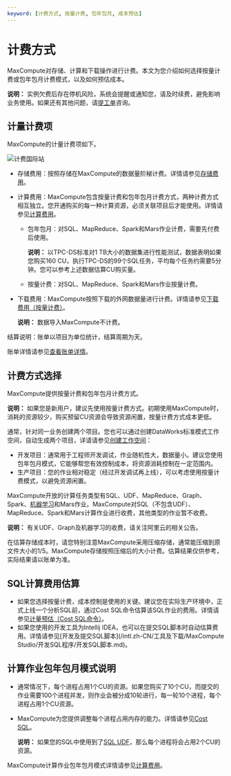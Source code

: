 ```yaml
---
keyword: [计费方式, 按量计费, 包年包月, 成本预估]
---
```


# 计费方式

MaxCompute对存储、计算和下载操作进行计费。本文为您介绍如何选择按量计费或包年包月计费模式，以及如何预估成本。

**说明：** 实例欠费后存在停机风险，系统会提醒或通知您，请及时续费，避免影响业务使用。如果还有其他问题，请[提工单](https://ticket-intl.console.aliyun.com/)咨询。

## 计量计费项

MaxCompute的计量计费项如下。

![计费国际站](https://static-aliyun-doc.oss-cn-hangzhou.aliyuncs.com/assets/img/zh-CN/1793359951/p81400.png)

-   存储费用：按照存储在MaxCompute的数据量阶梯计费。详情请参见[存储费用](/intl.zh-CN/产品定价/存储费用（按量计费）.md)。
-   计算费用：MaxCompute包含按量计费和包年包月计费方式，两种计费方式相互独立。您开通购买的每一种计算资源，必须关联项目后才能使用。详情请参见[计算费用](/intl.zh-CN/产品定价/计算费用.md)。
    -   包年包月：对SQL、MapReduce、Spark和Mars作业计费，需要先付费后使用。

        **说明：** 以TPC-DS标准对1 TB大小的数据集进行性能测试，数据表明如果您购买160 CU，执行TPC-DS的99个SQL任务，平均每个任务约需要5分钟。您可以参考上述数据估算CU购买量。

    -   按量计费：对SQL、MapReduce、Spark和Mars作业按量计费。
-   下载费用：MaxCompute按照下载的外网数据量进行计费。详情请参见[下载费用（按量计费）](/intl.zh-CN/产品定价/下载费用（按量计费）.md)。

    **说明：** 数据导入MaxCompute不计费。


结算说明：账单以项目为单位统计，结算周期为天。

账单详情请参见[查看账单详情](/intl.zh-CN/产品定价/查看账单详情.md)。

## 计费方式选择

MaxCompute提供按量计费和包年包月计费方式。

**说明：** 如果您是新用户，建议先使用按量计费方式。初期使用MaxCompute时，消耗的资源较少，购买预留CU资源会导致资源闲置，按量计费方式成本更低。

通常，针对同一业务创建两个项目。您也可以通过创建DataWorks标准模式工作空间，自动生成两个项目，详请请参见[创建工作空间]()：

-   开发项目：通常用于工程师开发调试，作业随机性大，数据量小。建议您使用包年包月模式，它能够帮您有效控制成本，将资源消耗控制在一定范围内。
-   生产项目：您的作业相对稳定（经过开发调试再上线），可以考虑使用按量计费模式，以避免资源闲置。

MaxCompute开放的计算任务类型有SQL、UDF、MapReduce、Graph、Spark、[机器学习](https://www.alibabacloud.com/zh/product/machine-learning)和Mars作业。MaxCompute对SQL（不包含UDF）、MapReduce、Spark和Mars计算作业进行收费，其他类型的作业暂不收费。

**说明：** 有关UDF、Graph及机器学习的收费，请关注阿里云的相关公告。

在估算存储成本时，请您特别注意MaxCompute采用压缩存储，通常能压缩到原文件大小的1/5。MaxCompute存储按照压缩后的大小计费。估算结果仅供参考，实际结果请以账单为准。

## SQL计算费用估算

-   如果您选择按量计费，成本控制是使用的关键。建议您在实际生产环境中，正式上线一个分析SQL前，通过Cost SQL命令估算该SQL作业的费用。详情请参见[计量预估（Cost SQL命令）](/intl.zh-CN/开发/常用命令/其他操作.md)。
-   如果您使用的开发工具为Intellij IDEA，也可以在提交SQL脚本时自动估算费用。详情请参见[开发及提交SQL脚本](/intl.zh-CN/工具及下载/MaxCompute Studio/开发SQL程序/开发SQL脚本.md)。

## 计算作业包年包月模式说明

-   通常情况下，每个进程占用1个CU的资源。如果您购买了10个CU，而提交的作业需要100个进程并发，则作业会被分成10轮进行，每一轮10个进程，每个进程占用1个CU资源。
-   MaxCompute为您提供调整每个进程占用内存的能力。详情请参见[Cost SQL](/intl.zh-CN/开发/常用命令/其他操作.md)。

    **说明：** 如果您的SQL中使用到了[SQL UDF](/intl.zh-CN/开发/SQL及函数/UDF/概述.md)，那么每个进程将会占用2个CU的资源。


MaxCompute计算作业包年包月模式详情请参见[计算费用](/intl.zh-CN/产品定价/计算费用.md)。

